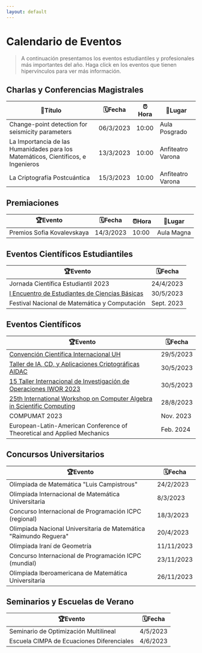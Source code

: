 ```yaml
---
layout: default
---
```


# Calendario de Eventos

> A continuación presentamos los eventos estudiantiles y profesionales más importantes del año. Haga click en los eventos que tienen hipervínculos para ver más información.

## Charlas y Conferencias Magistrales

📢Título | 🗓️Fecha | ⏰Hora | 📌Lugar
---|---|---|---
Change-point detection for seismicity parameters | 06/3/2023 | 10:00 | Aula Posgrado
La Importancia de las Humanidades para los Matemáticos, Científicos, e Ingenieros | 13/3/2023 | 10:00 | Anfiteatro Varona
La Criptografía Postcuántica | 15/3/2023 | 10:00 | Anfiteatro Varona

## Premiaciones

🏆Evento | 🗓️Fecha | ⏰Hora | 📌Lugar
---|---|---|---
Premios Sofia Kovalevskaya | 14/3/2023 | 10:00 | Aula Magna

## Eventos Científicos Estudiantiles

🏆Evento | 🗓️Fecha
-------|-------
Jornada Científica Estudiantil 2023 | 24/4/2023
[I Encuentro de Estudiantes de Ciencias Básicas](https://convencion.uh.cu/eventos/evento.php?IDEvento=28) | 30/5/2023
Festival Nacional de Matemática y Computación | Sept. 2023


## Eventos Científicos

🏆Evento | 🗓️Fecha
-------|-------
[Convención Científica Internacional UH](https://convencion.uh.cu/) | 29/5/2023
[Taller de IA, CD, y Aplicaciones Criptográficas AIDAC](https://convencion.uh.cu/eventos/evento.php?IDEvento=8) | 30/5/2023
[15 Taller Internacional de Investigación de Operaciones IWOR 2023](https://convencion.uh.cu/eventos/evento.php?IDEvento=6) | 30/5/2023
[25th International Workshop on Computer Algebra in Scientific Computing](https://www.casc-conference.org/) | 28/8/2023
COMPUMAT 2023 | Nov. 2023
European-Latin-American Conference of Theoretical and Applied Mechanics | Feb. 2024

## Concursos Universitarios

🏆Evento | 🗓️Fecha
-------|-------
Olimpiada de Matemática "Luis Campistrous" | 24/2/2023
Olimpiada Internacional de Matemática Universitaria | 8/3/2023
Concurso Internacional de Programación ICPC (regional) | 18/3/2023
Olimpiada Nacional Universitaria de Matemática "Raimundo Reguera" | 20/4/2023
Olimpiada Iraní de Geometría | 11/11/2023
Concurso Internacional de Programación ICPC (mundial) | 23/11/2023
Olimpiada Iberoamericana de Matemática Universitaria | 26/11/2023

## Seminarios y Escuelas de Verano

🏆Evento | 🗓️Fecha
---|---
Seminario de Optimización Multilineal | 4/5/2023
Escuela CIMPA de Ecuaciones Diferenciales | 4/6/2023
